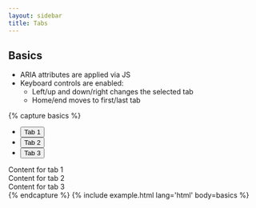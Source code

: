 ```yaml
---
layout: sidebar
title: Tabs
---
```


## Basics

- ARIA attributes are applied via JS
- Keyboard controls are enabled:
	* Left/up and down/right changes the selected tab
	* Home/end moves to first/last tab

{% capture basics %}
<div class="tabs" data-tabs>
	<ul class="tabs__list" role="tablist">
		<li class="tabs__tab" role="presentation">
			<button class="tabs__tab-btn" type="button" role="tab">
				Tab 1
			</button>
		</li>
		<li class="tabs__tab" role="presentation">
			<button class="tabs__tab-btn" type="button" role="tab">
				Tab 2
			</button>
		</li>
		<li class="tabs__tab" role="presentation">
			<button class="tabs__tab-btn" type="button" role="tab">
				Tab 3
			</button>
		</li>
	</ul>
	<div class="tabs__content">
		<div class="tabs__pane" role="tabpanel">
			Content for tab 1
		</div>
		<div class="tabs__pane" role="tabpanel">
			Content for tab 2
		</div>
		<div class="tabs__pane" role="tabpanel">
			Content for tab 3
		</div>
	</div>
</div>
{% endcapture %}
{% include example.html lang='html' body=basics %}